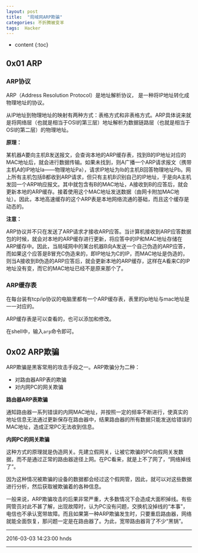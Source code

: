 ```yaml
---
layout: post
title:  "局域网ARP欺骗"
categories: 不折腾被变羊
tags:  Hacker
---
```


* content
{:toc}


## 0x01 ARP

### ARP协议

ARP（Address Resolution Protocol）是地址解析协议，
是一种将IP地址转化成物理地址的协议。

从IP地址到物理地址的映射有两种方式：表格方式和非表格方式。ARP具体说来就是将网络层（也就是相当于OSI的第三层）地址解析为数据链路层（也就是相当于OSI的第二层）的物理地址。


**原理：**

某机器A要向主机B发送报文，会查询本地的ARP缓存表，找到B的IP地址对应的MAC地址后，就会进行数据传输。如果未找到，则A广播一个ARP请求报文（携带主机A的IP地址Ia——物理地址Pa），请求IP地址为Ib的主机B回答物理地址Pb。网上所有主机包括B都收到ARP请求，但只有主机B识别自己的IP地址，于是向A主机发回一个ARP响应报文。其中就包含有B的MAC地址，A接收到B的应答后，就会更新本地的ARP缓存。接着使用这个MAC地址发送数据（由网卡附加MAC地址）。因此，本地高速缓存的这个ARP表是本地网络流通的基础，而且这个缓存是动态的。





**注意：**

ARP协议并不只在发送了ARP请求才接收ARP应答。当计算机接收到ARP应答数据包的时候，就会对本地的ARP缓存进行更新，将应答中的IP和MAC地址存储在ARP缓存中。因此，当局域网中的某台机器B向A发送一个自己伪造的ARP应答，而如果这个应答是B冒充C伪造来的，即IP地址为C的IP，而MAC地址是伪造的，则当A接收到B伪造的ARP应答后，就会更新本地的ARP缓存，这样在A看来C的IP地址没有变，而它的MAC地址已经不是原来那个了。

### ARP缓存表

在每台装有tcp/ip协议的电脑里都有一个ARP缓存表，表里的ip地址与mac地址是一一对应的。

ARP缓存表是可以查看的，也可以添加和修改。

在shell中，输入`arp`命令即可。

## 0x02 ARP欺骗

ARP欺骗是黑客常用的攻击手段之一。ARP欺骗分为二种：

- 对路由器ARP表的欺骗
- 对内网PC的网关欺骗

**路由器ARP表欺骗**

通知路由器一系列错误的内网MAC地址，并按照一定的频率不断进行，使真实的地址信息无法通过更新保存在路由器中，结果路由器的所有数据只能发送给错误的MAC地址，造成正常PC无法收到信息。

**内网PC的网关欺骗**

这种方式的原理就是伪造网关。先建立假网关，让被它欺骗的PC向假网关发数据，而不是通过正常的路由器途径上网。在PC看来，就是上不了网了，“网络掉线了”。

因为这种情况被欺骗的设备的数据都会经过这个假网管，因此，就可以对这些数据进行分析，然后获取被欺骗着的各种信息。


一般来说，ARP欺骗攻击的后果非常严重，大多数情况下会造成大面积掉线。有些网管员对此不甚了解，出现故障时，认为PC没有问题，交换机没掉线的“本事”，电信也不承认宽带故障。而且如果第一种ARP欺骗发生时，只要重启路由器，网络就能全面恢复，那问题一定是在路由器了。为此，宽带路由器背了不少“黑锅”。






***
2016-03-03 14:23:00 hnds
***
